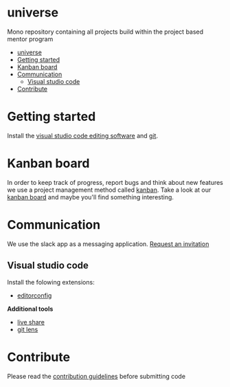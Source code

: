 # universe

Mono repository containing all projects build within the project based mentor program

- [universe](#universe)
- [Getting started](#getting-started)
- [Kanban board](#kanban-board)
- [Communication](#communication)
  - [Visual studio code](#visual-studio-code)
- [Contribute](#contribute)

# Getting started

Install the [visual studio code editing software](https://code.visualstudio.com/) and [git](https://git-scm.com/downloads).

# Kanban board
In order to keep track of progress, report bugs and think about new features we use a project management method called [kanban](https://www.atlassian.com/agile/kanban). Take a look at our [kanban board](https://gitlab.com/project-based-mentor/universe/-/boards) and maybe you'll find something interesting.

# Communication
We use the slack app as a messaging application. [Request an invitation](https://join.slack.com/t/projectbasedmentor/shared_invite/zt-iva84vht-_ynhpWaQKfvf6SkaRuw20w)

## Visual studio code

Install the folowing extensions:

- [editorconfig](https://marketplace.visualstudio.com/items?itemName=EditorConfig.EditorConfig)

**Additional tools**

- [live share](https://marketplace.visualstudio.com/items?itemName=MS-vsliveshare.vsliveshare-pack)
- [git lens](https://marketplace.visualstudio.com/items?itemName=eamodio.gitlens)

# Contribute

Please read the [contribution guidelines](CONTRIBUTING.md) before submitting code
